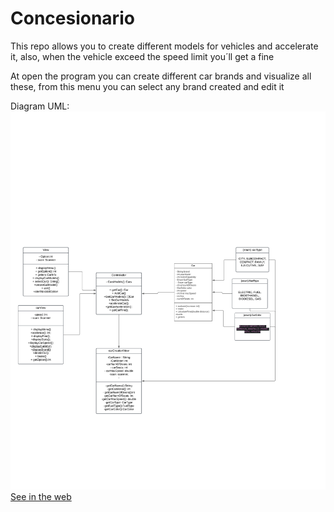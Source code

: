 # Concesionario
This repo allows you to create different models for vehicles and accelerate it, also, when the vehicle exceed the speed limit you´ll get a fine 

At open the program you can create different car brands and visualize all these, from this menu you can select any brand created and edit it

Diagram UML:
![Diagram UML.png](Diagrama_UML.png)
[See in the web](https://lucid.app/lucidchart/10104b88-b05a-4461-aaaf-8fa9c62034be/edit?viewport_loc=-2882%2C-43%2C1398%2C612%2C0_0&invitationId=inv_1256a291-0dd5-4eef-8a72-0746edf1ceaa)